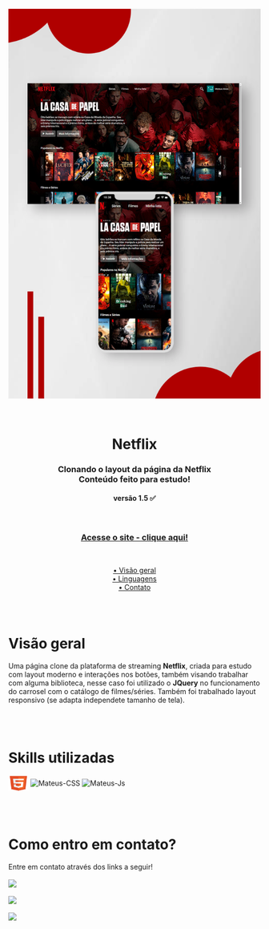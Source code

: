 <p align = "center">
  <img src = "netflix_readme.png" alt = "mockup" />
</p>

<br>

<div align = "center">
<h1>Netflix</h1>
</div>

<h3 align = "center">
  Clonando o layout da página da Netflix
  <br>Conteúdo feito para estudo!
</h3>

<h4 align = "center">
	versão 1.5 ✅
</h4>
<br>
<h3 align = "center">
<a href="https://matealves.github.io/netflix/" target="_blank">Acesse o site - clique aqui!
</a> 
</h3>

<br>

<p align="center">
 <a href="#visao">• Visão geral</a> <br>
 <a href="#leng">• Linguagens</a> <br>
 <a href="#contato">• Contato</a>  
</p>
<br>
<br>

<div id="visao">
<h1>  Visão geral </h1>
Uma página clone da plataforma de streaming <strong>Netflix</strong>, criada para estudo com layout moderno e interações nos botões, também visando trabalhar com alguma biblioteca, nesse caso foi utilizado o <strong>JQuery</strong> no funcionamento do carrosel com o catálogo de filmes/séries. Também foi trabalhado layout responsivo (se adapta independete tamanho de tela). 

</div>
<br>
<br>
<br>

<div id="leng">
<h1>  Skills utilizadas </h1>


 <img align="center" alt="Mateus-HTML" height="30" width="40" src="https://raw.githubusercontent.com/devicons/devicon/master/icons/html5/html5-original.svg">
  <img align="center" alt="Mateus-CSS" height="30" width="40" src="https://cdn.jsdelivr.net/gh/devicons/devicon/icons/css3/css3-original.svg">
  <img align="center" alt="Mateus-Js" height="30" width="40" src="https://cdn.jsdelivr.net/gh/devicons/devicon/icons/javascript/javascript-original.svg">

</div>
<br>
<br>
<br>

<div id="contato">
<h1> Como entro em contato? </h1>

Entre em contato através dos links a seguir!
<br>
<br>
<a href="https://www.linkedin.com/in/mateusalvesds/" target="_blank"><img src="https://img.shields.io/badge/-LinkedIn-%230077B5?style=for-the-badge&logo=linkedin&logoColor=white" target="_blank"></a>

<a href = "mailto:contatomateusalves@hotmail.com"><img src="https://img.shields.io/badge/Microsoft_Outlook-0078D4?style=for-the-badge&logo=microsoft-outlook&logoColor=white" target="_blank"></a>

<a href="https://api.whatsapp.com/send?phone=+5511966616365" target="_blank"><img src="https://img.shields.io/badge/WhatsApp-25D366?style=for-the-badge&logo=whatsapp&logoColor=white" target="_blank"></a>

</div>
<br>
<br>
<br>